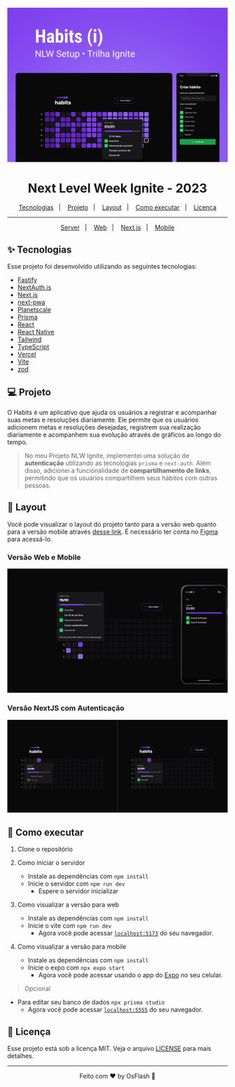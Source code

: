 ![Capa](.github/cover.png)

<h1 align="center">
  Next Level Week Ignite - 2023
</h1>

<p align="center">
  <a href="#-tecnologias">Tecnologias</a>&nbsp;&nbsp;&nbsp;|&nbsp;&nbsp;&nbsp;
  <a href="#-projeto">Projeto</a>&nbsp;&nbsp;&nbsp;|&nbsp;&nbsp;&nbsp;
  <a href="#-layout">Layout</a>&nbsp;&nbsp;&nbsp;|&nbsp;&nbsp;&nbsp;
  <a href="#-como-executar">Como executar</a>&nbsp;&nbsp;&nbsp;|&nbsp;&nbsp;&nbsp;
  <a href="#-licença">Licença</a>
</p>

---

<p align="center">
  <a href="./server">Server</a>&nbsp;&nbsp;&nbsp;|&nbsp;&nbsp;&nbsp;
  <a href="./web">Web</a>&nbsp;&nbsp;&nbsp;|&nbsp;&nbsp;&nbsp;
  <a href="./nextjs">Next.js</a>&nbsp;&nbsp;&nbsp;|&nbsp;&nbsp;&nbsp;
  <a href="./mobile">Mobile</a>
</p>

## ✨ Tecnologias

Esse projeto foi desenvolvido utilizando as seguintes tecnologias:

- [Fastify](https://www.fastify.io/)
- [NextAuth.js](https://next-auth.js.org/)
- [Next.js](https://nextjs.org/)
- [next-pwa](https://www.npmjs.com/package/next-pwa/)
- [Planetscale](https://planetscale.com/)
- [Prisma](https://www.prisma.io/)
- [React](https://reactjs.org)
- [React Native](https://reactnative.dev/)
- [Tailwind](https://tailwindcss.com/)
- [TypeScript](https://www.typescriptlang.org/)
- [Vercel](https://vercel.com/)
- [Vite](https://vitejs.dev/)
- [zod](https://zod.dev/)

## 💻 Projeto

O Habits é um aplicativo que ajuda os usuários a registrar e acompanhar suas metas e resoluções diariamente. Ele permite que os usuários adicionem metas e resoluções desejadas, registrem sua realização diariamente e acompanhem sua evolução através de gráficos ao longo do tempo.

> No meu Projeto NLW Ignite, implementei uma solução de **autenticação** utilizando as tecnologias `prisma` e `next-auth`. Além disso, adicionei a funcionalidade de **compartilhamento de links**, permitindo que os usuários compartilhem seus hábitos com outras pessoas.

## 🔖 Layout

Você pode visualizar o layout do projeto tanto para a versão web quanto para a versão mobile através [desse link](https://www.figma.com/community/file/1195326661124171197). É necessário ter conta no [Figma](http://figma.com/) para acessá-lo.

### Versão Web e Mobile

![Preview](.github/image.png)

### Versão NextJS com Autenticação

![Preview](.github/print.png)

## 🚀 Como executar

1. Clone o repositório

2. Como iniciar o servidor

   - Instale as dependências com `npm install`
   - Inicie o servidor com `npm run dev`
     - Espere o servidor inicializar

3. Como visualizar a versão para web

   - Instale as dependências com `npm install`
   - Inicie o vite com `npm run dev`
     - Agora você pode acessar [`localhost:5173`](http://localhost:5173) do seu navegador.

4. Como visualizar a versão para mobile

   - Instale as dependências com `npm install`
   - Inicie o expo com `npx expo start`
     - Agora você pode acessar usando o app do [Expo](https://expo.dev/client) no seu celular.

> Opcional

- Para editar seu banco de dados `npx prisma studio`
  - Agora você pode acessar [`localhost:5555`](http://localhost:5555) do seu navegador.

## 📄 Licença

Esse projeto está sob a licença MIT. Veja o arquivo [LICENSE](LICENSE.md) para mais detalhes.

---

<p align="center">Feito com ♥️ by OsFlash 🚀</p>
